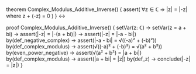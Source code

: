 theorem Complex_Modulus_Additive_Inverse() {
  assert(
    ∀z ∈ ℂ ⇒ |z| = |-z|
    where z + (-z) = 0
  )
} ↔

proof Complex_Modulus_Additive_Inverse() {
  setVar(z: ℂ) →
  setVar(z = a + bi) →
  assert(|-z| = |-(a + bi)|) →
  assert(|-z| = |-a - bi|) by(def_negative_complex) →
  assert(|-a - bi| = √((-a)² + (-b)²)) by(def_complex_modulus) →
  assert(√((-a)² + (-b)²) = √(a² + b²)) by(even_power_negative) →
  assert(√(a² + b²) = |a + bi|) by(def_complex_modulus) →
  assert(|a + bi| = |z|) by(def_z) →
  conclude(|-z| = |z|)
}